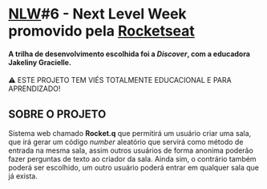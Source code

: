 # [NLW](https://nextlevelweek.com/)#6 - Next Level Week promovido pela [Rocketseat](https://rocketseat.com.br/)

#### A trilha de desenvolvimento escolhida foi a ***Discover***, com a educadora Jakeliny Gracielle.

:warning: ESTE PROJETO TEM VIÉS TOTALMENTE EDUCACIONAL E PARA APRENDIZADO!

## SOBRE O PROJETO

Sistema web chamado **Rocket.q** que permitirá um usuário criar uma sala, que irá gerar um código *number* aleatório que servirá como método de entrada na mesma sala, assim outros usuários de forma anonima poderão fazer perguntas de texto ao criador da sala. Ainda sim, o contrário também poderá ser escolhido, um outro usuário poderá entrar em qualquer sala que já exista.







